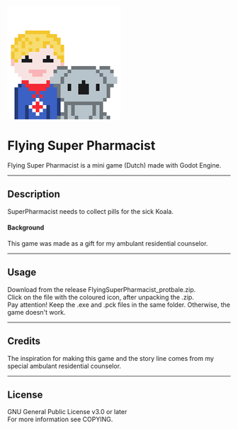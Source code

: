 ![icon](/Sprites/man_koala.png)

# Flying Super Pharmacist
Flying Super Pharmacist is a mini game (Dutch) made with Godot Engine.

------------------------------
## Description
SuperPharmacist needs to collect pills for the sick Koala.

#### Background
This game was made as a gift for my ambulant residential counselor. 

-----------------------------
## Usage
Download from the release FlyingSuperPharmacist_protbale.zip.  
Click on the file with the coloured icon, after unpacking the .zip.  
Pay attention! Keep the .exe and .pck files in the same folder. Otherwise, the game doesn't work.

-----------------------------
## Credits
The inspiration for making this game and the story line comes from my special ambulant residential counselor. 

-----------------------------
## License
GNU General Public License v3.0 or later  
For more information see COPYING.
